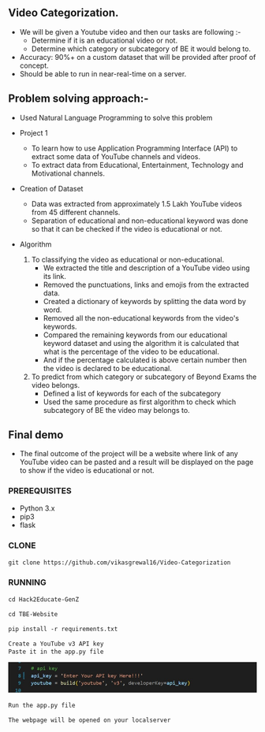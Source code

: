 ## Video Categorization.
- We will be given a Youtube video and then our tasks are following :-
    - Determine if it is an educational video or not.
    - Determine which category or subcategory of BE it would belong to.
- Accuracy: 90%+ on a custom dataset that will be provided after proof of concept.
- Should be able to run in near-real-time on a server.

## Problem solving approach:-
- Used Natural Language Programming to solve this problem

- Project 1
    - To learn how to use Application Programming Interface (API) to extract some data of YouTube
        channels and videos.
    - To extract data from Educational, Entertainment, Technology and Motivational channels.

- Creation of Dataset
    - Data was extracted from approximately 1.5 Lakh YouTube videos from 45 different channels.
    - Separation of educational and non-educational keyword was done so that it can be checked if the video is educational or not.
    
- Algorithm
    1. To classifying the video as educational or non-educational.
        - We extracted the title and description of a YouTube video using its link.
        - Removed the punctuations, links and emojis from the extracted data.
        - Created a dictionary of keywords by splitting the data word by word.
        - Removed all the non-educational keywords from the video's keywords.
        - Compared the remaining keywords from our educational keyword dataset and using the algorithm it is calculated that what is the percentage of the video to be educational.
        - And if the percentage calculated is above certain number then the video is declared to be educational.
    2. To predict from which category or subcategory of Beyond Exams the video belongs.
        - Defined a list of keywords for each of the subcategory
        - Used the same procedure as first algorithm to check which subcategory of BE the video may belongs to.

## Final demo
- The final outcome of the project will be a website where link of any YouTube video can be pasted and a result will be displayed on the page to show if the video is educational or not.

### PREREQUISITES
* Python 3.x
* pip3
* flask

### CLONE
```
git clone https://github.com/vikasgrewal16/Video-Categorization
```
### RUNNING
```
cd Hack2Educate-GenZ
```
```
cd TBE-Website
```
```
pip install -r requirements.txt
```
```
Create a YouTube v3 API key
Paste it in the app.py file
```

![Image not Found !!](pic1.jpg?raw=true "Title")

```
Run the app.py file
```
```
The webpage will be opened on your localserver
```
